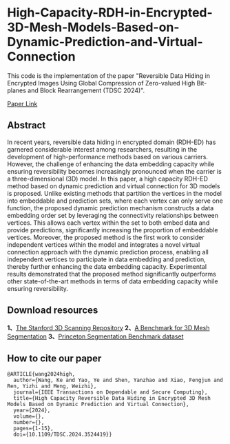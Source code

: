 # High-Capacity-RDH-in-Encrypted-3D-Mesh-Models-Based-on-Dynamic-Prediction-and-Virtual-Connection

This code is the implementation of the paper "Reversible Data Hiding in Encrypted Images Using Global Compression of Zero-valued High Bit-planes and Block Rearrangement (TDSC 2024)".

[Paper Link](https://ieeexplore.ieee.org/document/10818648)

## Abstract

In recent years, reversible data hiding in encrypted domain (RDH-ED) has garnered considerable interest among researchers, resulting in the development of high-performance methods based on various carriers. However, the challenge of enhancing the data embedding capacity while ensuring reversibility becomes increasingly pronounced when the carrier is a three-dimensional (3D) model. In this paper, a high capacity RDH-ED method based on dynamic prediction and virtual connection for 3D models is proposed. Unlike existing methods that partition the vertices in the model into embeddable and prediction sets, where each vertex can only serve one function, the proposed dynamic prediction mechanism constructs a data embedding order set by leveraging the connectivity relationships between vertices. This allows each vertex within the set to both embed data and provide predictions, significantly increasing the proportion of embeddable vertices. Moreover, the proposed method is the first work to consider independent vertices within the model and integrates a novel virtual connection approach with the dynamic prediction process, enabling all independent vertices to participate in data embedding and prediction, thereby further enhancing the data embedding capacity. Experimental results demonstrated that the proposed method significantly outperforms other state-of-the-art methods in terms of data embedding capacity while ensuring reversibility.

## Download resources

**1、**[The Stanford 3D Scanning Repository](https://graphics.stanford.edu/data/3Dscanrep/)
**2、**[A Benchmark for 3D Mesh Segmentation](https://segeval.cs.princeton.edu/)
**3、**[Princeton Segmentation Benchmark dataset](https://pan.baidu.com/s/1NmNVF_ZiihlNJNuA4yQ9Eg?pwd=dr50)


## How to cite our paper

```
@ARTICLE{wang2024high,
  author={Wang, Ke and Yao, Ye and Shen, Yanzhao and Xiao, Fengjun and Ren, Yizhi and Meng, Weizhi},
  journal={IEEE Transactions on Dependable and Secure Computing}, 
  title={High Capacity Reversible Data Hiding in Encrypted 3D Mesh Models Based on Dynamic Prediction and Virtual Connection}, 
  year={2024},
  volume={},
  number={},
  pages={1-15},
  doi={10.1109/TDSC.2024.3524419}}
```
